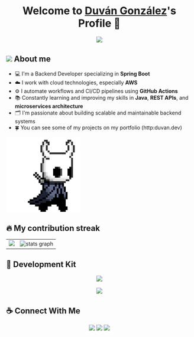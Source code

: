 
<p align="center">
  <h1 align="center">Welcome to <a href="https://github.com/MrBlueBird2">Duván González</a>'s Profile 👋</h1>
</p>
<p align="center">
  <a align="center" href="https://github.com/DenverCoder1/readme-typing-svg"><img src="https://readme-typing-svg.herokuapp.com?&font=IBM+Plex+Sans&color=6874E8&size=25&lines=Welcome+to+my+GitHub+Profile!;I'm+a+Backend+developer;I'm+a+competitive+programmer;I'm+a+Springboot+developer" /></a>
</p>
 
## <picture><img src = "https://github.com/7oSkaaa/7oSkaaa/blob/main/Images/about_me.gif?raw=true" width = 50px></picture> About me
* 💻 I'm a Backend Developer specializing in **Spring Boot**
* ☁️ I work with cloud technologies, especially **AWS**
* ⚙️ I automate workflows and CI/CD pipelines using **GitHub Actions**
* 📚 Constantly learning and improving my skills in **Java**, **REST APIs**, and **microservices architecture**
* 🗂️ I'm passionate about building scalable and maintainable backend systems
* 🍀 You can see some of my projects on my portfolio (http:duvan.dev)

<img src="https://raw.githubusercontent.com/TanZng/TanZng/master/assets/hollor_knight3.gif" width="200"/>


## 🔥 My contribution streak 

<table align="center">
  <tr>
    <td align="center">
      <a href="https://github.com/DenverCoder1/github-readme-streak-stats">
        <img src="https://github-readme-streak-stats.herokuapp.com/?user=DUVAN0829&border_radius=4.4&fire=F05237&ring=F05237&currStreakLabel=F05237"/>
      </a>
    </td>
    <td align="center">
      <img
        height="195"
        alt="stats graph"
        src="http://github-profile-summary-cards.vercel.app/api/cards/stats?username=DUVAN0829&theme=swift"
      />
    </td>
  </tr>
</table>

## 🚀 Development Kit

<p align="center">
  <a href="https://skillicons.dev">
    <img src="https://skillicons.dev/icons?i=aws,docker,eclipse,git,github,githubactions,gitlab,gradle,graphql,idea,java,kubernetes,linux,maven,mongodb" />
  </a>
</p>

<p align="center">
  <a href="https://skillicons.dev">
    <img src="https://skillicons.dev/icons?i=mysql,postgres,postman,regex,spring,sqlite,vscode" />
  </a>
</p>

## ☕️ Connect With Me

<p align="center">
<a target="_blank" href="https://www.linkedin.com/in/duvan-darío-castillo-gonzález-bbb127346/"><img src="https://img.shields.io/badge/-LinkedIn-0077B5?style=for-the-badge&logo=Linkedin&logoColor=white"></img></a>
<a target="_blank" href="mailto:duvancasgonz29@gmail.com"><img src="https://img.shields.io/badge/-Gmail-D14836?style=for-the-badge&logo=Gmail&logoColor=white"></img></a>
<a target="_blank" href="https://duvan0829.github.io/portfolio-personal/"><img src="https://img.shields.io/badge/portfolio-web?style=for-the-badge&logo=webtrees&logoColor=%23fff&color=%23174164&cacheSeconds=3600"></img></a>
<br>
</p>
